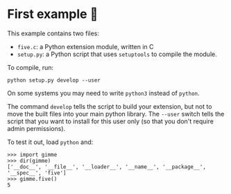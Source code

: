 # First example 🙌

This example contains two files:

- `five.c`: a Python extension module, written in C
- `setup.py`: a Python script that uses `setuptools` to compile the module.

To compile, run:
```
python setup.py develop --user
```
On some systems you may need to write `python3` instead of `python`.

The command `develop` tells the script to build your extension, but not to move the built files into your main python library.
The `--user` switch tells the script that you want to install for this user only (so that you don't require admin permissions).

To test it out, load `python` and:
```
>>> import gimme
>>> dir(gimme)
['__doc__', '__file__', '__loader__', '__name__', '__package__', '__spec__', 'five']
>>> gimme.five()
5
```

